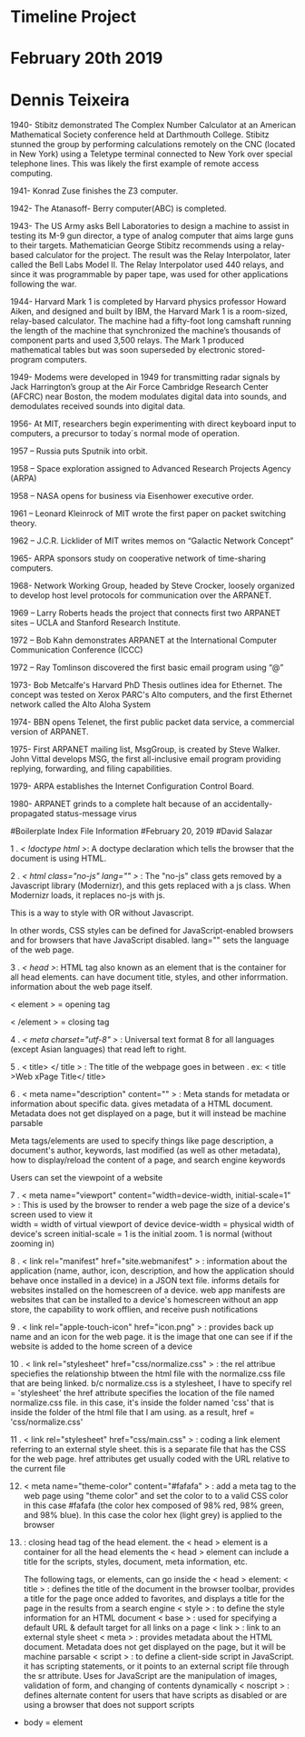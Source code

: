# Timeline Project
# February 20th 2019
# Dennis Teixeira

1940- Stibitz demonstrated The Complex Number Calculator at an American Mathematical Society conference held at Darthmouth College. Stibitz stunned the group by performing calculations remotely on the CNC (located in New York) using a Teletype terminal connected to New York over special telephone lines. This was likely the first example of remote access computing. 

1941- Konrad Zuse finishes the Z3 computer. 

1942- The Atanasoff- Berry computer(ABC) is completed.

1943- The US Army asks Bell Laboratories to design a machine to assist in testing its M-9 gun director, a type of analog computer that aims large guns to their targets. Mathematician George Stibitz recommends using a relay-based calculator for the project. The result was the Relay Interpolator, later called the Bell Labs Model II. The Relay Interpolator used 440 relays, and since it was programmable by paper tape, was used for other applications following the war.

1944- Harvard Mark 1 is completed by Harvard physics professor Howard Aiken, and designed and built by IBM, the Harvard Mark 1 is a room-sized, relay-based calculator. The machine had a fifty-foot long camshaft running the length of the machine that synchronized the machine’s thousands of component parts and used 3,500 relays. The Mark 1 produced mathematical tables but was soon superseded by electronic stored-program computers.

1949- Modems were developed in 1949 for transmitting radar signals by Jack Harrington’s group at the Air Force Cambridge Research Center (AFCRC) near Boston, the modem modulates digital data into sounds, and demodulates received sounds into digital data. 
  
1956- At MIT, researchers begin experimenting with direct keyboard input to computers, a precursor to today´s normal mode of operation.
 
1957 – Russia puts Sputnik into orbit.

1958 – Space exploration assigned to Advanced Research Projects Agency (ARPA)

1958 – NASA opens for business via Eisenhower executive order.

1961 – Leonard Kleinrock of MIT wrote the first paper on packet switching theory.

1962 – J.C.R. Licklider of MIT writes memos on “Galactic Network Concept”

1965- ARPA sponsors study on cooperative network of time-sharing computers.

1968- Network Working Group, headed by Steve Crocker, loosely organized to develop host level protocols for communication over the ARPANET. 

1969 – Larry Roberts heads the project that connects first two ARPANET sites – UCLA and Stanford Research Institute.

1972 – Bob Kahn demonstrates ARPANET at the International Computer Communication Conference (ICCC) 

1972 – Ray Tomlinson discovered the first basic email program using “@”

1973- Bob Metcalfe's Harvard PhD Thesis outlines idea for Ethernet. The concept was tested on Xerox PARC's Alto computers, and the first Ethernet network called the Alto Aloha System 

1974- BBN opens Telenet, the first public packet data service, a commercial version of ARPANET.

1975- First ARPANET mailing list, MsgGroup, is created by Steve Walker. John Vittal develops MSG, the first all-inclusive email program providing replying, forwarding, and filing capabilities.

1979- ARPA establishes the Internet Configuration Control Board. 

1980- ARPANET grinds to a complete halt because of an accidentally-propagated status-message virus  


#Boilerplate Index File Information
#February 20, 2019
#David Salazar

1 . *< !doctype html >*: A doctype declaration which tells the browser that the document is using HTML.

2 . *< html class="no-js" lang="" >* : The "no-js" class gets removed by a Javascript library (Modernizr), 
   and this gets replaced with a js class. When Modernizr loads, it replaces no-js with js.
      
   This is a way to style with OR without Javascript.
   
   In other words, CSS styles can be defined for JavaScript-enabled browsers and for browsers that 
   have JavaScript disabled. lang="" sets the language of the web page.

3 . *< head >*: HTML tag also known as an element that is the container for all head elements. can have
   document title, styles, and other inforrmation. information about the web page itself. 
   
   < element > = opening tag
   
   < /element > = closing tag 

4 . *< meta charset="utf-8" >* : Universal text format 8 for all languages (except Asian languages) that 
   read left to right.

5 . < title> </ title > : The title of the webpage goes in between <title></title>. 
   ex: < title >Web xPage Title</ title>
   
6 . < meta name="description" content="" > : Meta stands for metadata or information about specific data.
   <meta> gives metadata of a HTML document. Metadata does not get displayed on a page, but it will 
   instead be machine parsable
   
   Meta tags/elements are used to specify things like page description, a document's author, keywords,
   last modified (as well as other metadata), how to display/reload the content of a page, and search 
   engine keywords   
   
   Users can set the viewpoint of a website 
   
7 . < meta name="viewport" content="width=device-width, initial-scale=1" > : This is used by the browser to 
   render a web page the size of a device's screen used to view it  
   width = width of virtual viewport of device
   device-width = physical width of device's screen 
   initial-scale = 1 is the initial zoom. 1 is normal (without zooming in) 
   
8 . < link rel="manifest" href="site.webmanifest" > : information about the application (name, author, icon,
   description, and how the application should behave once installed in a device) in a JSON text file. 
   informs details for websites installed on the homescreen of a device. web app manifests are websites that 
   can be installed to a device's homescreen without an app store, the capability to work offlien, and receive
   push notifications 
   
9 . < link rel="apple-touch-icon" href="icon.png" > : provides back up name and an icon for the web page.
   it is the image that one can see if if the website is added to the home screen of a device 
   
10 .   < link rel="stylesheet" href="css/normalize.css" > : the rel attribue speciefies the relationship btween the
      html file with the normalize.css file that are being linked. b/c normalize.css is a stylesheet, I have to specify 
      rel = 'stylesheet' the href attribute specifies the location of the file named normalize.css file. in this case, 
      it's inside the folder named 'css' that is inside the folder of the html file that I am using. as a result, 
      href = 'css/normalize.css'
      
11 .   < link rel="stylesheet" href="css/main.css" > : coding a link element referring to an external style sheet.
      this is a separate file that has the CSS for the web page. href attributes get usually coded with the URL relative
      to the current file 
      
12.    < meta name="theme-color" content="#fafafa" > : add a meta tag to the web page using "theme color" and set the 
      color to to a valid CSS color in this case #fafafa (the color hex composed of 98% red, 98% green, and 98% blue). 
      In this case the color hex (light grey) is applied to the browser 
  
13.   </head> : closing head tag of the head element. the < head > element is a container for all the head elements
      the < head > element can include a title for the scripts, styles, document, meta information, etc.
      
      The following tags, or elements, can go inside the < head > element: 
      < title > : defines the title of the document in the browser toolbar, provides a title for the page once added to 
                  favorites, and displays a title for the page in the results from a search engine
      < style > : to define the style information for an HTML document 
      < base > : used for specifying a default URL & default target for all links on a page
      < link > : link to an external style sheet
      < meta > : provides metadata about the HTML document. Metadata does not get displayed on the page, but it will be
                 machine parsable 
      < script > : to define a client-side script in JavaScript. it has scripting statements, or it points to an 
                   external script file through the sr attribute. Uses for JavaScript are the manipulation of images,
                   validation of form, and changing of contents dynamically
      < noscript > : defines alternate content for users that have scripts as disabled or are using a browser that 
                     does not support scripts 
    
    
    
* body = element 
